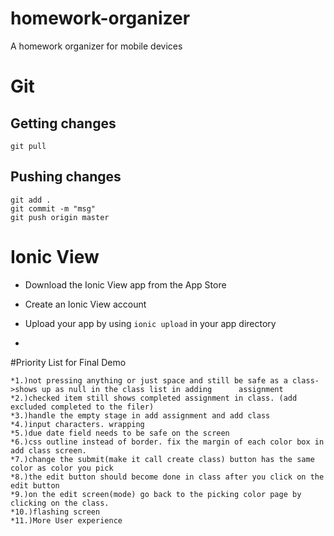 # homework-organizer
A homework organizer for mobile devices

# Git

## Getting changes
	git pull

## Pushing changes
	git add .
	git commit -m "msg"
	git push origin master


# Ionic View
* Download the Ionic View app from the App Store

* Create an Ionic View account

* Upload your app by using `ionic upload` in your app directory
* 

#Priority List for Final Demo

	*1.)not pressing anything or just space and still be safe as a class->shows up as null in the class list in adding 		assignment
	*2.)checked item still shows completed assignment in class. (add excluded completed to the filer)
	*3.)handle the empty stage in add assignment and add class
	*4.)input characters. wrapping
	*5.)due date field needs to be safe on the screen
	*6.)css outline instead of border. fix the margin of each color box in add class screen.
	*7.)change the submit(make it call create class) button has the same color as color you pick
	*8.)the edit button should become done in class after you click on the edit button
	*9.)on the edit screen(mode) go back to the picking color page by clicking on the class.
	*10.)flashing screen 
	*11.)More User experience
